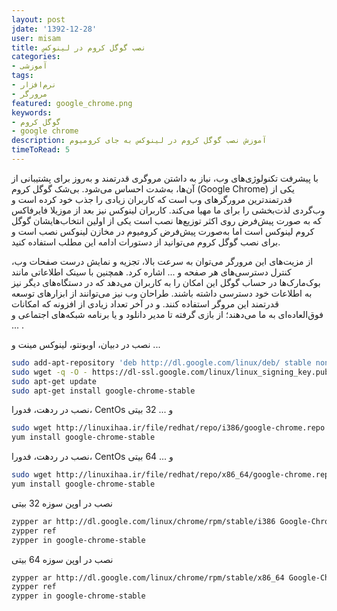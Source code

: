 ```yaml
---
layout: post
jdate: '1392-12-28'
user: misam
title: نصب گوگل کروم در لینوکس
categories:
- آموزشی
tags:
- نرم‌افزار
- مرورگر
featured: google_chrome.png
keywords:
- گوگل کروم
- google chrome
description: آموزش نصب گوگل کروم در لینوکس به جای کرومیوم
timeToRead: 5
---
```


با پیشرفت تکنولوژی‌های وب، نیاز به داشتن مروگری قدرتمند و به‌روز برای پشتیبانی از آن‌ها، به‌شدت احساس می‌شود. بی‌شک گوگل کروم (Google Chrome) یکی از قدرتمندترین مرورگرهای وب است که کاربران زیادی را جذب خود کرده است و وب‌گردی لذت‌بخشی را برای ما مهیا می‌کند. کاربران لینوکس نیز بعد از موزیلا فایرفاکس که به صورت پیش‌فرض روی اکثر توزیع‌ها نصب است یکی از اولین انتخاب‌هایشان گوگل کروم لینوکس است اما به‌صورت پیش‌فرض کرومیوم در مخازن لینوکس نصب است و برای نصب گوگل کروم می‌توانید از دستورات ادامه این مطلب استفاده کنید.

از مزیت‌های این مرورگر می‌توان به سرعت بالا، تجزیه و نمایش درست صفحات وب، کنترل دسترسی‌های هر صفحه و ... اشاره کرد. همچنین با سینک اطلاعاتی مانند بوک‌مارک‌ها در حساب گوگل این امکان را به کاربران می‌دهد که در دستگاه‌های دیگر نیز به اطلاعات خود دسترسی داشته باشند. طراحان وب نیز می‌توانند از ابزارهای توسعه قدرتمند این مروگر استفاده کنند. و در آخر تعداد زیادی از افزونه که امکانات فوق‌العاده‌ای به ما می‌دهند؛ از بازی گرفته تا مدیر دانلود و یا برنامه شبکه‌های اجتماعی و ... .

نصب در دبیان، اوبونتو، لینوکس مینت و ...

```sh
sudo add-apt-repository 'deb http://dl.google.com/linux/deb/ stable non-free main'
sudo wget -q -O - https://dl-ssl.google.com/linux/linux_signing_key.pub | apt-key add -
sudo apt-get update
sudo apt-get install google-chrome-stable
```

نصب در ردهت، فدورا، CentOs و ... 32 بیتی

```sh
sudo wget http://linuxihaa.ir/file/redhat/repo/i386/google-chrome.repo -O /etc/yum.repos.d/google-chrome.repo
yum install google-chrome-stable
```

نصب در ردهت، فدورا، CentOs و ... 64 بیتی

```sh
sudo wget http://linuxihaa.ir/file/redhat/repo/x86_64/google-chrome.repo -O /etc/yum.repos.d/google-chrome.repo
yum install google-chrome-stable
```

نصب در اوپن سوزه 32 بیتی

```sh
zypper ar http://dl.google.com/linux/chrome/rpm/stable/i386 Google-Chrome
zypper ref
zypper in google-chrome-stable
```

نصب در اوپن سوزه 64 بیتی

```sh
zypper ar http://dl.google.com/linux/chrome/rpm/stable/x86_64 Google-Chrome
zypper ref
zypper in google-chrome-stable
```